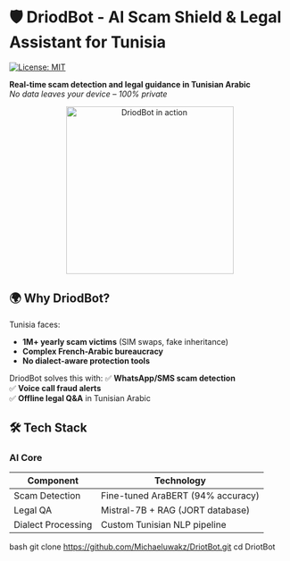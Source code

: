# 🛡️ DriodBot - AI Scam Shield & Legal Assistant for Tunisia

[![License: MIT](https://img.shields.io/badge/License-MIT-blue.svg)](LICENSE)

**Real-time scam detection and legal guidance in Tunisian Arabic**  
*No data leaves your device – 100% private*

<p align="center">
  <img src="assets/app_screenshot.png" width="300" alt="DriodBot in action">
</p>

## 🌍 Why DriodBot?
Tunisia faces:
- **1M+ yearly scam victims** (SIM swaps, fake inheritance)
- **Complex French-Arabic bureaucracy**
- **No dialect-aware protection tools**

DriodBot solves this with:
✅ **WhatsApp/SMS scam detection**  
✅ **Voice call fraud alerts**  
✅ **Offline legal Q&A** in Tunisian Arabic  

## 🛠️ Tech Stack
### AI Core
| Component               | Technology                          |
|-------------------------|-------------------------------------|
| Scam Detection          | Fine-tuned AraBERT (94% accuracy)   |
| Legal QA                | Mistral-7B + RAG (JORT database)   |
| Dialect Processing      | Custom Tunisian NLP pipeline        |



bash
git clone https://github.com/Michaeluwakz/DriotBot.git
cd DriotBot

